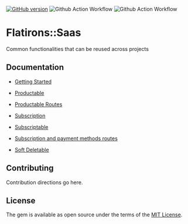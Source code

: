 [![GitHub version](https://badge.fury.io/gh/flatironsdevelopment%2Fflatirons-saas.svg)](https://badge.fury.io/gh/flatironsdevelopment%2Fflatirons-saas)
![Github Action Workflow](https://github.com/flatironsdevelopment/flatirons-saas/actions/workflows/workflow.yml/badge.svg)
![Github Action Workflow](https://github.com/flatironsdevelopment/flatirons-saas/actions/workflows/generate-docs.yml/badge.svg)

# Flatirons::Saas
Common functionalities that can be reused across projects

## Documentation

- [Getting Started](https://github.com/flatironsdevelopment/flatirons-saas/wiki#getting-started)

- [Productable](https://github.com/flatironsdevelopment/flatirons-saas/wiki/Productable)

- [Productable Routes](https://github.com/flatironsdevelopment/flatirons-saas/wiki/Product-Routes)

- [Subscription](https://github.com/flatironsdevelopment/flatirons-saas/wiki/Subscription)

- [Subscriptable](https://github.com/flatironsdevelopment/flatirons-saas/wiki/Subscriptable)

- [Subscription and payment methods routes](https://github.com/flatironsdevelopment/flatirons-saas/wiki/Subscriptions-and-Payment-Methods-Routes)

- [Soft Deletable](https://github.com/flatironsdevelopment/flatirons-saas/wiki/SoftDeletable)

## Contributing
Contribution directions go here.

## License
The gem is available as open source under the terms of the [MIT License](https://opensource.org/licenses/MIT).
